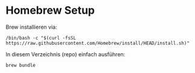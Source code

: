 # Homebrew Setup

Brew installieren via:
```
/bin/bash -c "$(curl -fsSL https://raw.githubusercontent.com/Homebrew/install/HEAD/install.sh)"
```

In diesem Verzeichnis (repo) einfach ausführen: 
```
brew bundle
```
